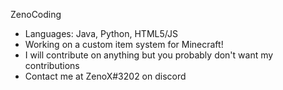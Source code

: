 ZenoCoding

- Languages: Java, Python, HTML5/JS
- Working on a custom item system for Minecraft!
- I will contribute on anything but you probably don't want my contributions
- Contact me at ZenoX#3202 on discord
